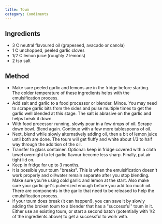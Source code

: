 ```yaml
---
title: Toum
category: Condiments
---
```


## Ingredients

- 3 C neutral flavoured oil (grapeseed, avacado or canola)
- 1 C unchopped, peeled garlic cloves
- 1/2 C lemon juice (roughly 2 lemons)
- 2 tsp salt

## Method

- Make sure peeled garlic and lemons are in the fridge before starting. The colder temperature of these ingredients helps with the emulsification process.
- Add salt and garlic to a food processor or blender. Mince. You may need to scrape garlic bits from the sides and pulse multiple times to get the garlic well blended at this stage. The salt is abrasive on the garlic and helps break it down. 
- With food processor running, slowly pour in a few drops of oil. Scrape down bowl. Blend again. Continue with a few more tablespoons of oil.
- Next, blend while slowly alternatively adding oil, then a bit of lemon juice until both are done. The toum will get fluffy and white about 1/3 to half way through the addition of the oil.
- Transfer to glass container. Optional: keep in fridge covered with a cloth towel overnight to let garlic flavour become less sharp. Finally, put air tight lid on. 
- Keep in fridge for up to 3 months. 
- It is possible your toum "breaks". This is when the emulsification doesn't work properly and oil/water remain separate after you stop blending. Make sure you're using cold garlic and lemon at the start. Also make sure your garlic get's pulverized enough before you add too much oil. There are components in the garlic that need to be released to help the emulsification process.
- If your toum does break (it can happen!), you can save it by slowly adding the broken toum to a blender that has a "successful" toum in it. Either use an existing toum, or start a second batch (potentially with 1/2 of the ingredients above) to get a successful to work with.

